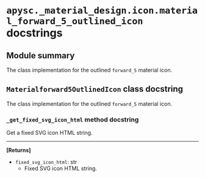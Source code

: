 # `apysc._material_design.icon.material_forward_5_outlined_icon` docstrings

## Module summary

The class implementation for the outlined `forward_5` material icon.

## `Materialforward5OutlinedIcon` class docstring

The class implementation for the outlined `forward_5` material icon.

### `_get_fixed_svg_icon_html` method docstring

Get a fixed SVG icon HTML string.<hr>

**[Returns]**

- `fixed_svg_icon_html`: str
  - Fixed SVG icon HTML string.